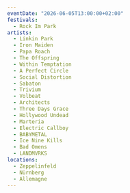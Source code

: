 ```yaml
---
eventDate: "2026-06-05T13:00:00+02:00"
festivals:
  - Rock Im Park
artists:
  - Linkin Park
  - Iron Maiden
  - Papa Roach
  - The Offspring
  - Within Temptation
  - A Perfect Circle
  - Social Distortion
  - Sabaton
  - Trivium
  - Volbeat
  - Architects
  - Three Days Grace
  - Hollywood Undead
  - Marteria
  - Electric Callboy
  - BABYMETAL
  - Ice Nine Kills
  - Bad Omens
  - LANDMVRKS
locations:
  - Zeppelinfeld
  - Nürnberg
  - Allemagne
---
```

